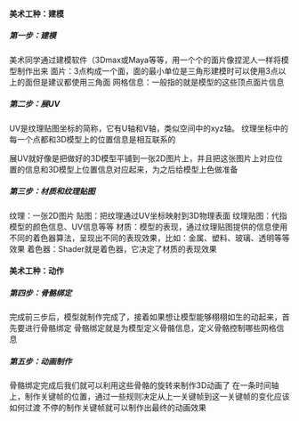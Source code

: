 
####  美术工种：建模

##### 第一步：建模

美术同学通过建模软件（3Dmax或Maya等等，用一个个的面片像捏泥人一样将模型制作出来
面片：3点构成一个面，面的最小单位是三角形建模时可以使用3点以上的面但是建议都使用三角面
网格信息：一般指的就是模型的这些顶点面片信息

##### 第二步：展UV

UV是纹理贴图坐标的简称，它有U轴和V轴，类似空间中的xyz轴。
纹理坐标中的每一个点都和3D模型上的位置信息是相互联系的

展UV就好像是把做好的3D模型平铺到一张2D图片上，并且把这张图片上对应位置的信息和3D模型上位置信息对应起来，为之后给模型上色做准备

##### 第三步：材质和纹理贴图

纹理：一张2D图片
贴图：把纹理通过UV坐标映射到3D物理表面
纹理贴图：代指模型的颜色信息、UV信息等等
材质：模型的表现，通过纹理贴图提供的信息使用不同的着色器算法，呈现出不同的表现效果，比如：金属、塑料、玻璃、透明等等效果
着色器：Shader就是着色器，它决定了材质的表现效果


#### 美术工种：动作

##### 第四步：骨骼绑定

完成前三步后，模型就制作完成了，接着如果想让模型能够栩栩如生的动起来，首先要进行骨骼绑定
骨骼绑定就是为模型定义骨骼信息，定义骨骼控制哪些网格信息

##### 第五步：动画制作

骨骼绑定完成后我们就可以利用这些骨骼的旋转来制作3D动画了
在一条时间轴上，制作关键帧的位置，通过一些规则决定从上一关键帧到这一关键帧的变化应该如何过渡
不停的制作关键帧就可以制作出最终的动画效果